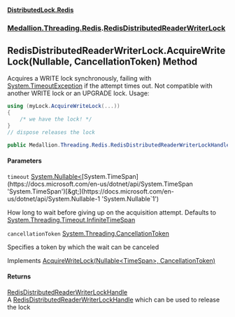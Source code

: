 #### [DistributedLock.Redis](README.md 'README')
### [Medallion.Threading.Redis](Medallion.Threading.Redis.md 'Medallion.Threading.Redis').[RedisDistributedReaderWriterLock](RedisDistributedReaderWriterLock.md 'Medallion.Threading.Redis.RedisDistributedReaderWriterLock')

## RedisDistributedReaderWriterLock.AcquireWriteLock(Nullable<TimeSpan>, CancellationToken) Method

Acquires a WRITE lock synchronously, failing with [System.TimeoutException](https://docs.microsoft.com/en-us/dotnet/api/System.TimeoutException 'System.TimeoutException') if the attempt times out. Not compatible with another WRITE lock or an UPGRADE lock. Usage: 

```csharp
using (myLock.AcquireWriteLock(...))
{
    /* we have the lock! */
}
// dispose releases the lock
```

```csharp
public Medallion.Threading.Redis.RedisDistributedReaderWriterLockHandle AcquireWriteLock(System.Nullable<System.TimeSpan> timeout=null, System.Threading.CancellationToken cancellationToken=default(System.Threading.CancellationToken));
```
#### Parameters

<a name='Medallion.Threading.Redis.RedisDistributedReaderWriterLock.AcquireWriteLock(System.Nullable_System.TimeSpan_,System.Threading.CancellationToken).timeout'></a>

`timeout` [System.Nullable&lt;](https://docs.microsoft.com/en-us/dotnet/api/System.Nullable-1 'System.Nullable`1')[System.TimeSpan](https://docs.microsoft.com/en-us/dotnet/api/System.TimeSpan 'System.TimeSpan')[&gt;](https://docs.microsoft.com/en-us/dotnet/api/System.Nullable-1 'System.Nullable`1')

How long to wait before giving up on the acquisition attempt. Defaults to [System.Threading.Timeout.InfiniteTimeSpan](https://docs.microsoft.com/en-us/dotnet/api/System.Threading.Timeout.InfiniteTimeSpan 'System.Threading.Timeout.InfiniteTimeSpan')

<a name='Medallion.Threading.Redis.RedisDistributedReaderWriterLock.AcquireWriteLock(System.Nullable_System.TimeSpan_,System.Threading.CancellationToken).cancellationToken'></a>

`cancellationToken` [System.Threading.CancellationToken](https://docs.microsoft.com/en-us/dotnet/api/System.Threading.CancellationToken 'System.Threading.CancellationToken')

Specifies a token by which the wait can be canceled

Implements [AcquireWriteLock(Nullable&lt;TimeSpan&gt;, CancellationToken)](https://github.com/madelson/DistributedLock/tree/default-documentation/docs/api/DistributedLock.Core/IDistributedReaderWriterLock.AcquireWriteLock.8zDirrYDrgr0WzrsnH7blA.md 'Medallion.Threading.IDistributedReaderWriterLock.AcquireWriteLock(System.Nullable{System.TimeSpan},System.Threading.CancellationToken)')

#### Returns
[RedisDistributedReaderWriterLockHandle](RedisDistributedReaderWriterLockHandle.md 'Medallion.Threading.Redis.RedisDistributedReaderWriterLockHandle')  
A [RedisDistributedReaderWriterLockHandle](RedisDistributedReaderWriterLockHandle.md 'Medallion.Threading.Redis.RedisDistributedReaderWriterLockHandle') which can be used to release the lock